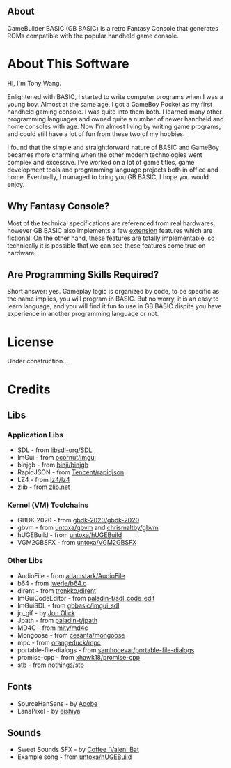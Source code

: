 ## About

GameBuilder BASIC (GB BASIC) is a retro Fantasy Console that generates ROMs compatible with the popular handheld game console.

# About This Software

Hi, I'm Tony Wang.

Enlightened with BASIC, I started to write computer programs when I was a young boy. Almost at the same age, I got a GameBoy Pocket as my first handheld gaming console. I was quite into them both. I learned many other programming languages and owned quite a number of newer handheld and home consoles with age. Now I'm almost living by writing game programs, and could still have a lot of fun from these two of my hobbies.

I found that the simple and straightforward nature of BASIC and GameBoy becames more charming when the other modern technologies went complex and excessive. I've worked on a lot of game titles, game development tools and programming language projects both in office and home. Eventually, I managed to bring you GB BASIC, I hope you would enjoy.

## Why Fantasy Console?

Most of the technical specifications are referenced from real hardwares, however GB BASIC also implements a few <a href="/kits/gbb/extensions.html#kernel-extension">extension</a> features which are fictional. On the other hand, these features are totally implementable, so technically it is possible that we can see these features come true on hardware.

## Are Programming Skills Required?

Short answer: yes. Gameplay logic is organized by code, to be specific as the name implies, you will program in BASIC. But no worry, it is an easy to learn language, and you will find it fun to use in GB BASIC dispite you have experience in another programming language or not.

# License

Under construction...

# Credits

## Libs

### Application Libs

* SDL - from [libsdl-org/SDL](https://github.com/libsdl-org/SDL)
* ImGui - from [ocornut/imgui](https://github.com/ocornut/imgui)
* binjgb - from [binji/binjgb](https://github.com/binji/binjgb)
* RapidJSON - from [Tencent/rapidjson](https://github.com/Tencent/rapidjson)
* LZ4 - from [lz4/lz4](https://github.com/lz4/lz4)
* zlib - from [zlib.net](https://zlib.net/)

### Kernel (VM) Toolchains

* GBDK-2020 - from [gbdk-2020/gbdk-2020](https://github.com/gbdk-2020/gbdk-2020)
* gbvm - from [untoxa/gbvm](https://github.com/untoxa/gbvm) and [chrismaltby/gbvm](https://github.com/chrismaltby/gbvm)
* hUGEBuild - from [untoxa/hUGEBuild](https://github.com/untoxa/hUGEBuild)
* VGM2GBSFX - from [untoxa/VGM2GBSFX](https://github.com/untoxa/VGM2GBSFX)

### Other Libs

* AudioFile - from [adamstark/AudioFile](https://github.com/adamstark/AudioFile)
* b64 - from [jwerle/b64.c](https://github.com/jwerle/b64.c)
* dirent - from [tronkko/dirent](https://github.com/tronkko/dirent)
* ImGuiCodeEditor - from [paladin-t/sdl_code_edit](https://github.com/paladin-t/sdl_code_edit)
* ImGuiSDL - from [gbbasic/imgui_sdl](https://github.com/gbbasic/imgui_sdl)
* jo_gif - by [Jon Olick](https://www.jonolick.com/home/gif-writer)
* Jpath - from [paladin-t/jpath](https://github.com/paladin-t/jpath)
* MD4C - from [mity/md4c](http://github.com/mity/md4c)
* Mongoose - from [cesanta/mongoose](https://github.com/cesanta/mongoose)
* mpc - from [orangeduck/mpc](https://github.com/orangeduck/mpc)
* portable-file-dialogs - from [samhocevar/portable-file-dialogs](https://github.com/samhocevar/portable-file-dialogs)
* promise-cpp - from [xhawk18/promise-cpp](https://github.com/xhawk18/promise-cpp)
* stb - from [nothings/stb](https://github.com/nothings/stb)

## Fonts

* SourceHanSans - by [Adobe](/kits/gbb/licenses/License_SourceHanSans.txt)
* LanaPixel - by [eishiya](/kits/gbb/licenses/License_LanaPixel.txt)

## Sounds

* Sweet Sounds SFX - by [Coffee 'Valen' Bat](/kits/gbb/licenses/License_SweetSounds_SFX.txt)
* Example song - from [untoxa/hUGEBuild](https://github.com/untoxa/hUGEBuild)
